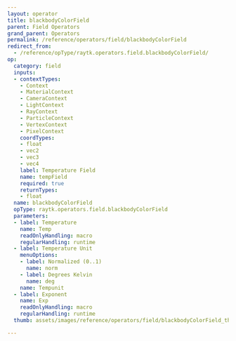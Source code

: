 ```yaml
---
layout: operator
title: blackbodyColorField
parent: Field Operators
grand_parent: Operators
permalink: /reference/operators/field/blackbodyColorField
redirect_from:
  - /reference/opType/raytk.operators.field.blackbodyColorField/
op:
  category: field
  inputs:
  - contextTypes:
    - Context
    - MaterialContext
    - CameraContext
    - LightContext
    - RayContext
    - ParticleContext
    - VertexContext
    - PixelContext
    coordTypes:
    - float
    - vec2
    - vec3
    - vec4
    label: Temperature Field
    name: tempField
    required: true
    returnTypes:
    - float
  name: blackbodyColorField
  opType: raytk.operators.field.blackbodyColorField
  parameters:
  - label: Temperature
    name: Temp
    readOnlyHandling: macro
    regularHandling: runtime
  - label: Temperature Unit
    menuOptions:
    - label: Normalized (0..1)
      name: norm
    - label: Degrees Kelvin
      name: deg
    name: Tempunit
  - label: Exponent
    name: Exp
    readOnlyHandling: macro
    regularHandling: runtime
  thumb: assets/images/reference/operators/field/blackbodyColorField_thumb.png

---
```

